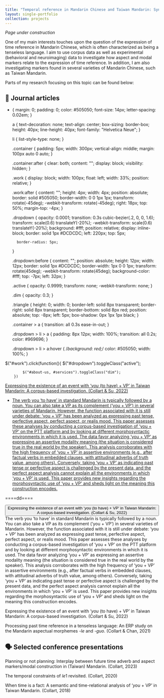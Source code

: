 ```yaml
---
title: "Temporal reference in Mandarin Chinese and Taiwan Mandarin: Syntax and semantics, corpus and experiments"
layout: single-portfolio
collection: projects
---
```


<i>Page under construction</i>

One of my main interests touches upon the question of the expression of time reference in Mandarin Chinese, which is often characterized as being a tenseless language. I aim to use corpus data as well as experimental (behavioral and neuroimaging) data to investigate how aspect and modal markers relate to the expression of time reference. In addition, I am also investigating markers found in several varieties of Mandarin Chinese, such as Taiwan Mandarin.

Parts of my research focusing on this topic can be found below:

## &#128211; Journal articles

* {
		margin: 0;
		padding: 0;
		color: #505050;
		font-size: 14px;
		letter-spacing: 0.02em;
	}

	a {
		text-decoration: none;
		text-align: center;
		box-sizing: border-box;
		height: 40px;
		line-height: 40px;
		font-family: "Helvetica Neue";
	}

	li {
		list-style-type: none;
	}

	.container {
		padding: 5px;
		width: 300px;
		vertical-align: middle;
		margin: 100px auto 0 auto;
	}

	.container:after {
		clear: both;
		content: "";
		display: block;
		visibility: hidden;
	}

	.work {
		display: block;
		width: 100px;
		float: left;
		width: 33%;
		position: relative;
	}

	.work:after {
		content: "";
		height: 4px;
		width: 4px;
		position: absolute;
		border: solid #505050;
		border-width: 0 0 1px 1px;
		transform: rotate(-45deg);
		-webkit-transform: rotate(-45deg);
		right: 18px;
		top: 50%;
		margin-top: -4px;
	}

	.dropdown {
		opacity: 0.0001;
		transition: 0.3s cubic-bezier(.2, 0, 0, 1.6);
		transform: scale(0.6) translateY(-20%);
		-webkit-transform: scale(0.6) translateY(-20%);
		background: #fff;
		position: relative;
		display: inline-block;
		border: solid 1px #DCDCDC;
		left: 220px;
		top: 5px;
		
		border-radius: 5px;
	}

	.dropdown:before {
		content: "";
		position: absolute;
		height: 12px;
		width: 12px;
		border: solid 1px #DCDCDC;
		border-width: 1px 0 0 1px;
		transform: rotate(45deg);
		-webkit-transform: rotate(45deg);
		background-color: #fff;
		top: -7px;
		left: 32px;
	}

	.active {
		opacity: 0.9999;
		transform: none;
		-webkit-transform: none;
	}

	.dim {
		opacity: 0.3;
	}

	.triangle {
		height: 0;
		width: 0;
		border-left: solid 8px transparent;
		border-right: solid 8px transparent;
		border-bottom: solid 8px red;
		position: absolute;
		top: -8px;
		left: 5px;
		box-shadow: 0px 1px 1px black;
	}

	.container > a {
		transition: all 0.3s ease-in-out;
	}

	.dropdown > li > a {
		padding: 8px 12px;
		width: 100%;
		transition: all 0.2s;
		color: #969696;
	}

	.dropdown > li > a:hover {
		/*background: red;*/
		color: #505050;
		width: 100%;
	}

$("#work").click(function(){
	 		$("#dropdown").toggleClass("active");

	 		$("#about-us, #services").toggleClass("dim");
	 	})

<div class="container">
		<a href="#" class="work" id="work">Expressing the existence of an event with ‘<i>you</i> (to have) + VP’ in Taiwan Mandarin: A corpus-based investigation. (Collart & Su, 2022)</a>
		<ul class="dropdown" id="dropdown">
			<!-- <span class="triangle"></span> -->
			<li><a href="#">The verb you ‘to have’ in standard Mandarin is typically followed by a noun. You can also take a VP as its complement (‘you + VP’) in several varieties of Mandarin. However, the function associated with it is still under debate: ‘you + VP’ has been analyzed as expressing past tense, perfective aspect, perfect aspect, or realis mood. This paper assesses these analyses by conducting a corpus-based investigation of ‘you + VP’ on the PTT platform and by looking at different morphosyntactic environments in which it is used. The data favor analyzing ‘you + VP’ as expressing an assertive modality meaning (the situation is considered true in the real world by the speaker). This analysis corroborates with the high frequency of ‘you + VP’ in assertive environments (e.g., after factual verbs in embedded clauses, with attitudinal adverbs of truth value, among others). Conversely, taking ‘you + VP’ as indicating past tense or perfective aspect is challenged by the present data, and the perfect aspect analysis cannot explain all the environments in which ‘you + VP’ is used. This paper provides new insights regarding the morphosyntactic use of ‘you + VP’ and sheds light on the meaning this construction encodes.
</a></li>
		</ul>
	</div>

====dd====

<div class="dropdown">
  <button onclick="myFunction()" class="dropbtn">Expressing the existence of an event with ‘<i>you</i> (to have) + VP’ in Taiwan Mandarin: A corpus-based investigation. (Collart & Su, 2022)</button>
  <div id="myDropdown" class="dropdown-content">
The verb you ‘to have’ in standard Mandarin is typically followed by a noun. You can also take a VP as its complement (‘you + VP’) in several varieties of Mandarin. However, the function associated with it is still under debate: ‘you + VP’ has been analyzed as expressing past tense, perfective aspect, perfect aspect, or realis mood. This paper assesses these analyses by conducting a corpus-based investigation of ‘you + VP’ on the PTT platform and by looking at different morphosyntactic environments in which it is used. The data favor analyzing ‘you + VP’ as expressing an assertive modality meaning (the situation is considered true in the real world by the speaker). This analysis corroborates with the high frequency of ‘you + VP’ in assertive environments (e.g., after factual verbs in embedded clauses, with attitudinal adverbs of truth value, among others). Conversely, taking ‘you + VP’ as indicating past tense or perfective aspect is challenged by the present data, and the perfect aspect analysis cannot explain all the environments in which ‘you + VP’ is used. This paper provides new insights regarding the morphosyntactic use of ‘you + VP’ and sheds light on the meaning this construction encodes.
  </div>
</div>


Expressing the existence of an event with ‘<i>you</i> (to have) + VP’ in Taiwan Mandarin: A corpus-based investigation. (Collart & Su, 2022)

Processing past time reference in a tenseless language: An ERP study on the Mandarin aspectual morphemes <i>-le</i> and <i>-guo</i>. (Collart & Chan, 2021)

## &#128483; Selected conference presentations

Planning or not planning: Interplay between future time adverb and aspect markers/modal construction in (Taiwan) Mandarin. (Collart, 2023)

The temporal constraints of <i>le</i>1 revisited. (Collart, 2020)

When time is a fact: A semantic and time-relational analysis of ‘<i>you</i> + VP’ in Taiwan Mandarin. (Collart, 2018)
